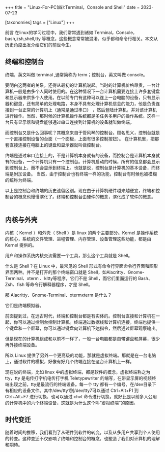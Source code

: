 +++
title = "Linux-For-PC(四):Terminal，Console and Shell"
date = 2023-07-23

[taxonomies]
tags = ["Linux"]
+++


前言 在linux的学习过程中，我们常常遇到诸如 Terminal，Console，bash,zsh,shell,tty 等概念，这些概念常常被混淆，似乎都和命令行相关。本文从历史角度出发介绍它们的前世今生。
<!-- more -->


## 终端和控制台

终端，英文叫做 terminal ,通常简称为 term；控制台，英文叫做 console。

要明白这两者的关系，还得从最初的计算机说起。当时的计算机价格昂贵，一台计算机一般是由多个人同时使用的。在这种情况下一台计算机需要连接上许多套键盘和显示器来供多个人使用。在以前专门有这种可以连上一台电脑的设备，只有显示器和键盘，还有简单的处理电路，本身不具有处理计算机信息的能力，他是负责连接到一台正常的计算机上（通常是通过串口） ，然后登陆计算机，并对该计算机进行操作。当然，那时候的计算机操作系统都是多任务多用户的操作系统。这样一台只有显示器和键盘能够通过串口连接到计算机的设备就叫做终端。




而控制台又是什么回事呢？其概念来自于管风琴的控制台。顾名思义，控制台就是一个直接控制设备的台面（一个面板，上面有很多控制按钮）。 在计算机里，把那套直接连接在电脑上的键盘和显示器就叫做控制台。




终端是通过串口连接上的，不是计算机本身就有的设备，而控制台是计算机本身就有的设备，一个计算机只有一个控制台。计算机启动的时候，所有的信息都会显示到控制台上，而不会显示到终端上。也就是说，控制台是计算机的基本设备，而终端是附加设备。 当然，由于控制台也有终端一样的功能，控制台有时候也被模糊的统称为终端。




以上是控制台和终端的历史遗留区别。现在由于计算机硬件越来越便宜，终端和控制台的概念也慢慢演化了。终端和控制台由硬件的概念，演化成了软件的概念。
　　




## 内核与外壳

内核（ Kernel ）和外壳（ Shell ）是 linux 的两个主要部分。Kernel 是操作系统的核心，系统的文件管理、进程管理、内存管理、设备管理这些功能，都是由 Kernel 提供的。




用户和操作系统内核交流需要一个工具，那么这个工具就是 Shell。




什么是 Shell？在 Linux 中，最常见的 Shell 形式有命令行界面命令行界面和图形界面两种。并不是打开的那个终端窗口就是 Shell，如Alacritty、Gnome-Terminal、xterm 、kitty等程序，它们不是 Shell，而它们里面运行的 Bash、Zsh、fish 等命令行解释器程序，才是 Shell。




那 Alacritty、Gnome-Terminal、xtermxterm 是什么？




它们是终端模拟器。

前面提到过，在远古时代，终端和控制台都是有实体的。控制台直接和计算机在一起，你可以通过控制台控制计算机。终端通过数据线和计算机连接，终端也提供一个键盘和一个屏幕，你可以通过键盘向计算机下达指令，然后通过屏幕观察输出。




但是现在的计算机组成和以前不一样了，一般一台电脑都是自带键盘和屏幕，很少再外接终端设备。

所以 Linux 提供了另外一个更高级的功能，那就是虚拟终端。那就是在一台电脑上，通过软件的模拟，好像有好几个终端连接在这台计算机上一样。




现在说的终端，比如 linux 中的虚拟终端，都是软件的概念。虚拟终端称之为 tty，tty 是电传打字机电传打字机 Teletypewriter 的缩写，在带显示屏的视频终端出现之前，tty是最流行的终端设备。每一个 tty 都有一个编号，在/dev目录下有相应的设备文件。其中/dev/tty1到/dev/tty7可以通过 Ctrl+Alt+F1 到 Ctrl+Alt+F7 进行切换，也可以通过 chvt 命令进行切换，就好比是以前多人公用的计算机中的六个终端设备，这就是为什么这个叫“虚拟终端”的原因。




## 时代变迁

随着时间的推移，我们看到了从硬件到软件的转变，以及从多用户共享到个人使用的转变。这种变迁不仅影响了终端和控制台的概念，也塑造了我们对计算机的理解和期待。

